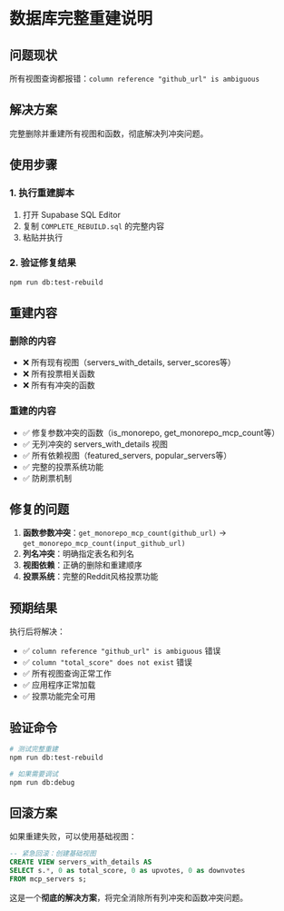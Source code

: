 # 数据库完整重建说明

## 问题现状
所有视图查询都报错：`column reference "github_url" is ambiguous`

## 解决方案
完整删除并重建所有视图和函数，彻底解决列冲突问题。

## 使用步骤

### 1. 执行重建脚本
1. 打开 Supabase SQL Editor
2. 复制 `COMPLETE_REBUILD.sql` 的完整内容
3. 粘贴并执行

### 2. 验证修复结果
```bash
npm run db:test-rebuild
```

## 重建内容

### 删除的内容
- ❌ 所有现有视图（servers_with_details, server_scores等）
- ❌ 所有投票相关函数
- ❌ 所有有冲突的函数

### 重建的内容
- ✅ 修复参数冲突的函数（is_monorepo, get_monorepo_mcp_count等）
- ✅ 无列冲突的 servers_with_details 视图
- ✅ 所有依赖视图（featured_servers, popular_servers等）
- ✅ 完整的投票系统功能
- ✅ 防刷票机制

## 修复的问题

1. **函数参数冲突**：`get_monorepo_mcp_count(github_url)` → `get_monorepo_mcp_count(input_github_url)`
2. **列名冲突**：明确指定表名和列名
3. **视图依赖**：正确的删除和重建顺序
4. **投票系统**：完整的Reddit风格投票功能

## 预期结果

执行后将解决：
- ✅ `column reference "github_url" is ambiguous` 错误
- ✅ `column "total_score" does not exist` 错误
- ✅ 所有视图查询正常工作
- ✅ 应用程序正常加载
- ✅ 投票功能完全可用

## 验证命令

```bash
# 测试完整重建
npm run db:test-rebuild

# 如果需要调试
npm run db:debug
```

## 回滚方案

如果重建失败，可以使用基础视图：

```sql
-- 紧急回滚：创建基础视图
CREATE VIEW servers_with_details AS
SELECT s.*, 0 as total_score, 0 as upvotes, 0 as downvotes
FROM mcp_servers s;
```

这是一个**彻底的解决方案**，将完全消除所有列冲突和函数冲突问题。